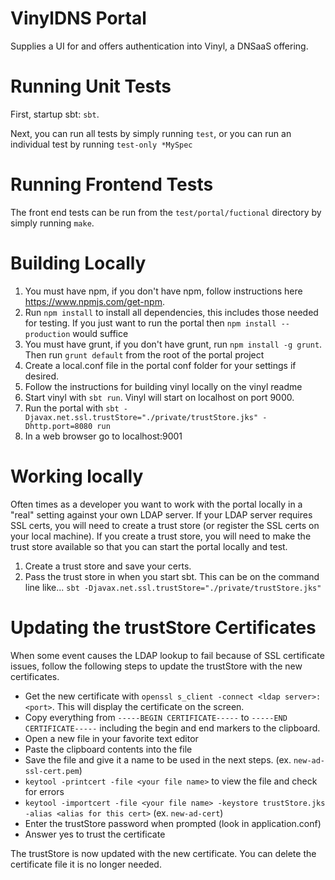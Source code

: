 # VinylDNS Portal
Supplies a UI for and offers authentication into Vinyl, a DNSaaS offering.

# Running Unit Tests
First, startup sbt: `sbt`.

Next, you can run all tests by simply running `test`, or you can run an individual test by running `test-only *MySpec`

# Running Frontend Tests
The front end tests can be run from the `test/portal/fuctional` directory by simply running `make`.

# Building Locally

1. You must have npm, if you don't have npm, follow instructions here <https://www.npmjs.com/get-npm>.
2. Run `npm install` to install all dependencies, this includes those needed for testing. If you just want to run the portal then `npm install --production` would suffice
3. You must have grunt, if you don't have grunt, run `npm install -g grunt`. Then run `grunt default` from the root of the portal project
4. Create a local.conf file in the portal conf folder for your settings if desired.
5. Follow the instructions for building vinyl locally on the vinyl readme
6. Start vinyl with `sbt run`. Vinyl will start on localhost on port 9000.
7. Run the portal with `sbt -Djavax.net.ssl.trustStore="./private/trustStore.jks" -Dhttp.port=8080 run`
8. In a web browser go to localhost:9001

# Working locally
Often times as a developer you want to work with the portal locally in a "real" setting against your own LDAP
server.  If your LDAP server requires SSL certs, you will need to create a trust store (or register the
SSL certs on your local machine).  If you create a trust store, you will need to make the trust store
available so that you can start the portal locally and test.

1. Create a trust store and save your certs.
1. Pass the trust store in when you start sbt.  This can be on the command line like...
`sbt -Djavax.net.ssl.trustStore="./private/trustStore.jks"`

# Updating the trustStore Certificates
When some event causes the LDAP lookup to fail because of SSL certificate issues, follow
the following steps to update the trustStore with the new certificates.
- Get the new certificate with `openssl s_client -connect <ldap server>:<port>`. This will display the certificate on the screen.
- Copy everything from `-----BEGIN CERTIFICATE-----` to `-----END CERTIFICATE-----` including the begin and end markers to the clipboard.
- Open a new file in your favorite text editor
- Paste the clipboard contents into the file
- Save the file and give it a name to be used in the next steps. (ex. `new-ad-ssl-cert.pem`)
- `keytool -printcert -file <your file name>` to view the file and check for errors
- `keytool -importcert -file <your file name> -keystore trustStore.jks -alias <alias for this cert>` (ex. `new-ad-cert`)
- Enter the trustStore password when prompted (look in application.conf)
- Answer yes to trust the certificate

The trustStore is now updated with the new certificate. You can delete the certificate file it is no longer needed.
